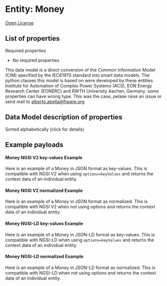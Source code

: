 Entity: Money  
=============  
[Open License](https://github.com/smart-data-models//dataModel.EnergyCIM/blob/master/Money/LICENSE.md)  

## List of properties  

Required properties  
- No required properties    
This data model is a direct conversion of the Common Information Model (CIM) specified by the IEC61970 standard into smart data models. The python classes this model is based on were developed by these entities Institute for Automation of Complex Power Systems (ACS), EON Energy Research Center (EONERC) and RWTH University Aachen, Germany. some properties can have wrong type. This was the case, pelase raise an issue or send mail to alberto.abella@fiware.org  
## Data Model description of properties  
Sorted alphabetically (click for details)  
## Example payloads    
#### Money NGSI V2 key-values Example    
Here is an example of a Money in JSON format as key-values. This is compatible with NGSI V2 when  using `options=keyValues` and returns the context data of an individual entity.  
#### Money NGSI V2 normalized Example    
Here is an example of a Money in JSON format as normalized. This is compatible with NGSI V2 when not using options and returns the context data of an individual entity.  
#### Money NGSI-LD key-values Example    
Here is an example of a Money in JSON-LD format as key-values. This is compatible with NGSI-LD when  using `options=keyValues` and returns the context data of an individual entity.  
#### Money NGSI-LD normalized Example    
Here is an example of a Money in JSON-LD format as normalized. This is compatible with NGSI-LD when not using options and returns the context data of an individual entity.  
